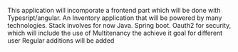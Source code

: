 This application will incomporate a frontend part which will be done with Typesript/angular. 
An Inventory application that will be powered by many technologies.
Stack involves for now
Java.
Spring boot.
Oauth2 for security, which will include the use of Multitenancy the achieve it goal for different user
Regular additions will be added
